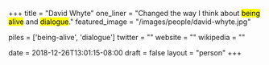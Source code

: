 +++
title = "David Whyte"
one_liner = "Changed the way I think about <mark>being alive</mark> and <mark>dialogue</mark>."
featured_image = "/images/people/david-whyte.jpg"

piles = ['being-alive', 'dialogue']
twitter = ""
website = ""
wikipedia = ""

date = 2018-12-26T13:01:15-08:00
draft = false
layout = "person"
+++

